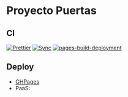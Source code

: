 # Proyecto Puertas

## CI

[![Prettier](https://github.com/DevXoje/puertas/actions/workflows/lint_style.yml/badge.svg)](https://github.com/DevXoje/puertas/actions/workflows/lint_style.yml)
[![Sync](https://github.com/DevXoje/puertas/actions/workflows/sync.yml/badge.svg)](https://github.com/DevXoje/puertas/actions/workflows/sync.yml)
[![pages-build-deployment](https://github.com/DevXoje/puertas/actions/workflows/pages/pages-build-deployment/badge.svg)](https://github.com/DevXoje/puertas/actions/workflows/pages/pages-build-deployment)
## Deploy

- [GHPages](https://devxoje.github.io/puertas/home)
- PaaS: 
